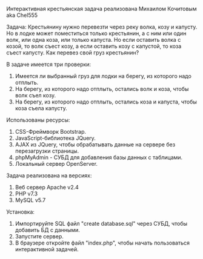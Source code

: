 Интерактивная крестьянская задача реализована Михаилом Кочитовым aka Chel555

Задача: Крестьянину нужно перевезти через реку волка, козу и капусту. Но в лодке может поместиться только крестьянин, а с ним или один волк, или одна коза, или только капуста. Но если оставить волка с козой, то волк съест козу, а если оставить козу с капустой, то коза съест капусту. Как перевез свой груз крестьянин?

В задаче имеется три проверки:
1. Имеется ли выбранный груз для лодки на берегу, из которого надо отплыть.
2. На берегу, из которого надо отплыть, остались волк и коза, чтобы волк съел козу.
3. На берегу, из которого надо отплыть, остались коза и капуста, чтобы коза съела капусту.

Использованы ресурсы:
1. CSS-Фреймворк Bootstrap.
2. JavaScript-библиотека JQuery.
3. AJAX из JQuery, чтобы обрабатывать данные на сервере без перезагрузки страницы.
4. phpMyAdmin - СУБД для добавления базы данных с таблицами.
4. Локальный сервер OpenServer.

Задача реализована на версиях:
1. Веб сервер Apache v2.4
2. PHP v7.3
3. MySQL v5.7

Установка:
1. Импортируйте SQL файл "create database.sql" через СУБД, чтобы добавить БД с данными.
2. Запустите сервер.
3. В браузере откройте файл "index.php", чтобы начать пользоваться интерактивной задачей.
